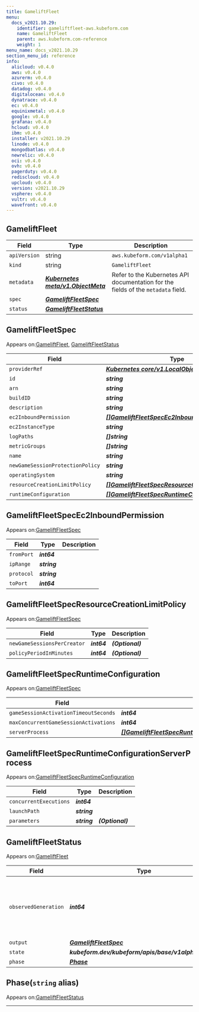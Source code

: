 ```yaml
---
title: GameliftFleet
menu:
  docs_v2021.10.29:
    identifier: gameliftfleet-aws.kubeform.com
    name: GameliftFleet
    parent: aws.kubeform.com-reference
    weight: 1
menu_name: docs_v2021.10.29
section_menu_id: reference
info:
  alicloud: v0.4.0
  aws: v0.4.0
  azurerm: v0.4.0
  civo: v0.4.0
  datadog: v0.4.0
  digitalocean: v0.4.0
  dynatrace: v0.4.0
  ec: v0.4.0
  equinixmetal: v0.4.0
  google: v0.4.0
  grafana: v0.4.0
  hcloud: v0.4.0
  ibm: v0.4.0
  installer: v2021.10.29
  linode: v0.4.0
  mongodbatlas: v0.4.0
  newrelic: v0.4.0
  oci: v0.4.0
  ovh: v0.4.0
  pagerduty: v0.4.0
  rediscloud: v0.4.0
  upcloud: v0.4.0
  version: v2021.10.29
  vsphere: v0.4.0
  vultr: v0.4.0
  wavefront: v0.4.0
---
```


## GameliftFleet
| Field | Type | Description |
| ------ | ----- | ----------- |
| `apiVersion` | string | `aws.kubeform.com/v1alpha1` |
|    `kind` | string | `GameliftFleet` |
| `metadata` | ***[Kubernetes meta/v1.ObjectMeta](https://v1-18.docs.kubernetes.io/docs/reference/generated/kubernetes-api/v1.18/#objectmeta-v1-meta)***|Refer to the Kubernetes API documentation for the fields of the `metadata` field.|
| `spec` | ***[GameliftFleetSpec](#gameliftfleetspec)***||
| `status` | ***[GameliftFleetStatus](#gameliftfleetstatus)***||
## GameliftFleetSpec

Appears on:[GameliftFleet](#gameliftfleet), [GameliftFleetStatus](#gameliftfleetstatus)

| Field | Type | Description |
| ------ | ----- | ----------- |
| `providerRef` | ***[Kubernetes core/v1.LocalObjectReference](https://v1-18.docs.kubernetes.io/docs/reference/generated/kubernetes-api/v1.18/#localobjectreference-v1-core)***||
| `id` | ***string***||
| `arn` | ***string***| ***(Optional)*** |
| `buildID` | ***string***||
| `description` | ***string***| ***(Optional)*** |
| `ec2InboundPermission` | ***[[]GameliftFleetSpecEc2InboundPermission](#gameliftfleetspecec2inboundpermission)***| ***(Optional)*** |
| `ec2InstanceType` | ***string***||
| `logPaths` | ***[]string***| ***(Optional)*** |
| `metricGroups` | ***[]string***| ***(Optional)*** |
| `name` | ***string***||
| `newGameSessionProtectionPolicy` | ***string***| ***(Optional)*** |
| `operatingSystem` | ***string***| ***(Optional)*** |
| `resourceCreationLimitPolicy` | ***[[]GameliftFleetSpecResourceCreationLimitPolicy](#gameliftfleetspecresourcecreationlimitpolicy)***| ***(Optional)*** |
| `runtimeConfiguration` | ***[[]GameliftFleetSpecRuntimeConfiguration](#gameliftfleetspecruntimeconfiguration)***| ***(Optional)*** |
## GameliftFleetSpecEc2InboundPermission

Appears on:[GameliftFleetSpec](#gameliftfleetspec)

| Field | Type | Description |
| ------ | ----- | ----------- |
| `fromPort` | ***int64***||
| `ipRange` | ***string***||
| `protocol` | ***string***||
| `toPort` | ***int64***||
## GameliftFleetSpecResourceCreationLimitPolicy

Appears on:[GameliftFleetSpec](#gameliftfleetspec)

| Field | Type | Description |
| ------ | ----- | ----------- |
| `newGameSessionsPerCreator` | ***int64***| ***(Optional)*** |
| `policyPeriodInMinutes` | ***int64***| ***(Optional)*** |
## GameliftFleetSpecRuntimeConfiguration

Appears on:[GameliftFleetSpec](#gameliftfleetspec)

| Field | Type | Description |
| ------ | ----- | ----------- |
| `gameSessionActivationTimeoutSeconds` | ***int64***| ***(Optional)*** |
| `maxConcurrentGameSessionActivations` | ***int64***| ***(Optional)*** |
| `serverProcess` | ***[[]GameliftFleetSpecRuntimeConfigurationServerProcess](#gameliftfleetspecruntimeconfigurationserverprocess)***| ***(Optional)*** |
## GameliftFleetSpecRuntimeConfigurationServerProcess

Appears on:[GameliftFleetSpecRuntimeConfiguration](#gameliftfleetspecruntimeconfiguration)

| Field | Type | Description |
| ------ | ----- | ----------- |
| `concurrentExecutions` | ***int64***||
| `launchPath` | ***string***||
| `parameters` | ***string***| ***(Optional)*** |
## GameliftFleetStatus

Appears on:[GameliftFleet](#gameliftfleet)

| Field | Type | Description |
| ------ | ----- | ----------- |
| `observedGeneration` | ***int64***| ***(Optional)*** Resource generation, which is updated on mutation by the API Server.|
| `output` | ***[GameliftFleetSpec](#gameliftfleetspec)***| ***(Optional)*** |
| `state` | ***kubeform.dev/kubeform/apis/base/v1alpha1.State***| ***(Optional)*** |
| `phase` | ***[Phase](#phase)***| ***(Optional)*** |
## Phase(`string` alias)

Appears on:[GameliftFleetStatus](#gameliftfleetstatus)

---
